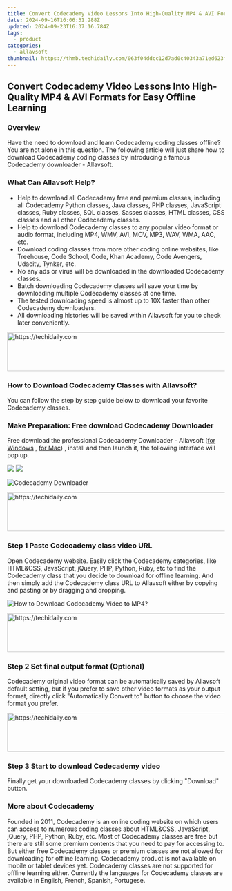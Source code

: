 ```yaml
---
title: Convert Codecademy Video Lessons Into High-Quality MP4 & AVI Formats for Easy Offline Learning
date: 2024-09-16T16:06:31.288Z
updated: 2024-09-23T16:37:16.784Z
tags:
  - product
categories:
  - allavsoft
thumbnail: https://thmb.techidaily.com/063f04ddcc12d7ad0c40343a71ed623fbddb1ebfb8c3b581a5d414d7d362a54b.jpg
---
```


## Convert Codecademy Video Lessons Into High-Quality MP4 & AVI Formats for Easy Offline Learning

### Overview

Have the need to download and learn Codecademy coding classes offline? You are not alone in this question. The following article will just share how to download Codecademy coding classes by introducing a famous Codecademy downloader - Allavsoft.

### What Can Allavsoft Help?

* Help to download all Codecademy free and premium classes, including all Codecademy Python classes, Java classes, PHP classes, JavaScript classes, Ruby classes, SQL classes, Sasses classes, HTML classes, CSS classes and all other Codecademy classes.
* Help to download Codecademy classes to any popular video format or audio format, including MP4, WMV, AVI, MOV, MP3, WAV, WMA, AAC, etc.
* Download coding classes from more other coding online websites, like Treehouse, Code School, Code, Khan Academy, Code Avengers, Udacity, Tynker, etc.
* No any ads or virus will be downloaded in the downloaded Codecademy classes.
* Batch downloading Codecademy classes will save your time by downloading multiple Codecademy classes at one time.
* The tested downloading speed is almost up to 10X faster than other Codecademy downloaders.
* All downloading histories will be saved within Allavsoft for you to check later conveniently.

<!-- affiliate ads begin -->
<a href="https://laganoo.pxf.io/c/5597632/1657386/16446" target="_top" id="1657386">
  <img src="//a.impactradius-go.com/display-ad/16446-1657386" border="0" alt="https://techidaily.com" width="728" height="90"/>
</a>
<img height="0" width="0" src="https://laganoo.pxf.io/i/5597632/1657386/16446" style="position:absolute;visibility:hidden;" border="0" />
<!-- affiliate ads end -->

### How to Download Codecademy Classes with Allavsoft?

You can follow the step by step guide below to download your favorite Codecademy classes.

### Make Preparation: Free download Codecademy Downloader

Free download the professional Codecademy Downloader - Allavsoft ([for Windows](https://tools.techidaily.com/allavsoft/products/) , [for Mac](https://tools.techidaily.com/allavsoft/products/)) , install and then launch it, the following interface will pop up.

[![](https://www.allavsoft.com/how-to/../images/how-to/free-download-win.jpg)](https://tools.techidaily.com/allavsoft/products/) [![](https://www.allavsoft.com/how-to/../images/how-to/free-download-mac.jpg)](https://tools.techidaily.com/allavsoft/products/)

![Codecademy Downloader](https://www.allavsoft.com/how-to/../images/allavsoft/screen-shot-600.jpg)

<!-- affiliate ads begin -->
<a href="https://ephamedtechinc.pxf.io/c/5597632/2137219/26400" target="_top" id="2137219">
  <img src="//a.impactradius-go.com/display-ad/26400-2137219" border="0" alt="https://techidaily.com" width="728" height="90"/>
</a>
<img height="0" width="0" src="https://ephamedtechinc.pxf.io/i/5597632/2137219/26400" style="position:absolute;visibility:hidden;" border="0" />
<!-- affiliate ads end -->

### Step 1 Paste Codecademy class video URL

Open Codecademy website. Easily click the Codecademy categories, like HTML&CSS, JavaScript, jQuery, PHP, Python, Ruby, etc to find the Codecademy class that you decide to download for offline learning. And then simply add the Codecademy class URL to Allavsoft either by copying and pasting or by dragging and dropping.

![How to Download Codecademy Video to MP4?](https://www.allavsoft.com/how-to/../images/how-to/download-rtmp-video/download-rtmp-video.jpg)

<!-- affiliate ads begin -->
<a href="https://aligracehair.sjv.io/c/5597632/1934258/19272" target="_top" id="1934258">
  <img src="//a.impactradius-go.com/display-ad/19272-1934258" border="0" alt="https://techidaily.com" width="728" height="90"/>
</a>
<img height="0" width="0" src="https://aligracehair.sjv.io/i/5597632/1934258/19272" style="position:absolute;visibility:hidden;" border="0" />
<!-- affiliate ads end -->

### Step 2 Set final output format (Optional)

Codecademy original video format can be automatically saved by Allavsoft default setting, but if you prefer to save other video formats as your output format, directly click "Automatically Convert to" button to choose the video format you prefer.

<!-- affiliate ads begin -->
<a href="https://aligracehair.sjv.io/c/5597632/1948909/19272" target="_top" id="1948909">
  <img src="//a.impactradius-go.com/display-ad/19272-1948909" border="0" alt="https://techidaily.com" width="728" height="90"/>
</a>
<img height="0" width="0" src="https://aligracehair.sjv.io/i/5597632/1948909/19272" style="position:absolute;visibility:hidden;" border="0" />
<!-- affiliate ads end -->

### Step 3 Start to download Codecademy video

Finally get your downloaded Codecademy classes by clicking "Download" button.

### More about Codecademy

Founded in 2011, Codecademy is an online coding website on which users can access to numerous coding classes about HTML&CSS, JavaScript, jQuery, PHP, Python, Ruby, etc. Most of Codecademy classes are free but there are still some premium contents that you need to pay for accessing to. But either free Codecademy classes or premium classes are not allowed for downloading for offline learning. Codecademy product is not available on mobile or tablet devices yet. Codecademy classes are not supported for offline learning either. Currently the languages for Codecademy classes are available in English, French, Spanish, Portugese.

<ins class="adsbygoogle"
     style="display:block"
     data-ad-format="autorelaxed"
     data-ad-client="ca-pub-7571918770474297"
     data-ad-slot="1223367746"></ins>

<ins class="adsbygoogle"
     style="display:block"
     data-ad-client="ca-pub-7571918770474297"
     data-ad-slot="8358498916"
     data-ad-format="auto"
     data-full-width-responsive="true"></ins>



